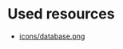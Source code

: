 # Used resources

* [icons/database.png](https://www.iconfinder.com/icons/49618/database_search_icon)
